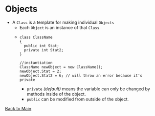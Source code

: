 # Objects


+ A `Class` is a template for making individual `Objects` 
  + Each `Object` is an instance of that `Class`.
  + ```
    class ClassName
    {
      public int Stat;
      private int Stat2;
    }

    //instantiation 
    ClassName newObject = new ClassName();
    newObject.Stat = 2;
    newObject.Stat2 = 6; // will throw an error because it's private
    ```
      + `private` *(default)* means the variable can only be changed by methods inside of the object.
      + `public` can be modified from outside of the object.


  







[Back to Main](cnet.md)